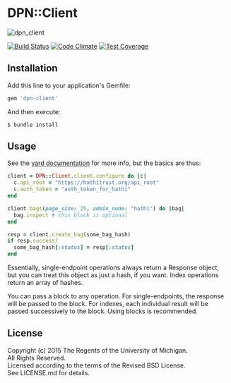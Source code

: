 # DPN::Client
![dpn_client](https://cloud.githubusercontent.com/assets/26936378/24722094/6989a950-1a10-11e7-9512-fdd20c8f1123.jpg)

[![Build Status](https://travis-ci.org/dpn-admin/dpn-client.svg?branch=master)](https://travis-ci.org/dpn-admin/dpn-client)
[![Code Climate](https://codeclimate.com/github/dpn-admin/dpn-client/badges/gpa.svg)](https://codeclimate.com/github/dpn-admin/dpn-client)
[![Test Coverage](https://codeclimate.com/github/dpn-admin/dpn-client/badges/coverage.svg)](https://codeclimate.com/github/dpn-admin/dpn-client/coverage)

## Installation

Add this line to your application's Gemfile:

```ruby
gem 'dpn-client'
```

And then execute:

    $ bundle install

## Usage

See the
[yard documentation](http://www.rubydoc.info/github/dpn-admin/dpn-client/master/DPN/Client/Agent)
for more info, but the basics are thus:

```ruby
client = DPN::Client.client.configure do |c|
  c.api_root = "https://hathitrust.org/api_root"
  c.auth_token = "auth_token_for_hathi"
end

client.bags(page_size: 25, admin_node: "hathi") do |bag|
  bag.inspect # this block is optional
end

resp = client.create_bag(some_bag_hash)
if resp.success?
  some_bag_hash[:status] = resp[:status]
end
```

Essentially, single-endpoint operations always return a Response object,
but you can treat this object as just a hash, if you want.  Index operations
return an array of hashes.

You can pass a block to any operation.  For single-endpoints, the response will
be passed to the block.  For indexes, each individual result will be passed 
successively to the block. Using blocks is recommended.

## License

Copyright (c) 2015 The Regents of the University of Michigan.  
All Rights Reserved.  
Licensed according to the terms of the Revised BSD License.  
See LICENSE.md for details.  

